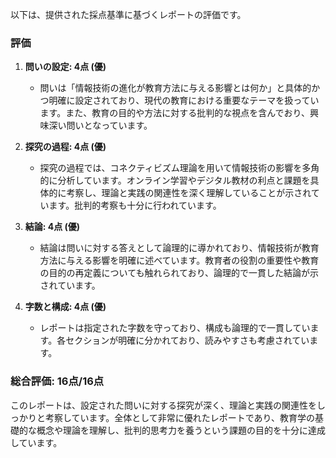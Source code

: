 以下は、提供された採点基準に基づくレポートの評価です。

### 評価

1. **問いの設定: 4点 (優)**
   - 問いは「情報技術の進化が教育方法に与える影響とは何か」と具体的かつ明確に設定されており、現代の教育における重要なテーマを扱っています。また、教育の目的や方法に対する批判的な視点を含んでおり、興味深い問いとなっています。

2. **探究の過程: 4点 (優)**
   - 探究の過程では、コネクティビズム理論を用いて情報技術の影響を多角的に分析しています。オンライン学習やデジタル教材の利点と課題を具体的に考察し、理論と実践の関連性を深く理解していることが示されています。批判的考察も十分に行われています。

3. **結論: 4点 (優)**
   - 結論は問いに対する答えとして論理的に導かれており、情報技術が教育方法に与える影響を明確に述べています。教育者の役割の重要性や教育の目的の再定義についても触れられており、論理的で一貫した結論が示されています。

4. **字数と構成: 4点 (優)**
   - レポートは指定された字数を守っており、構成も論理的で一貫しています。各セクションが明確に分かれており、読みやすさも考慮されています。

### 総合評価: 16点/16点

このレポートは、設定された問いに対する探究が深く、理論と実践の関連性をしっかりと考察しています。全体として非常に優れたレポートであり、教育学の基礎的な概念や理論を理解し、批判的思考力を養うという課題の目的を十分に達成しています。